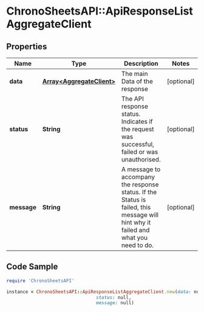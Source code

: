 # ChronoSheetsAPI::ApiResponseListAggregateClient

## Properties

Name | Type | Description | Notes
------------ | ------------- | ------------- | -------------
**data** | [**Array&lt;AggregateClient&gt;**](AggregateClient.md) | The main Data of the response | [optional] 
**status** | **String** | The API response status. Indicates if the request was successful, failed or was unauthorised. | [optional] 
**message** | **String** | A message to accompany the response status.  If the Status is failed, this message will hint why it failed and what you need to do. | [optional] 

## Code Sample

```ruby
require 'ChronoSheetsAPI'

instance = ChronoSheetsAPI::ApiResponseListAggregateClient.new(data: null,
                                 status: null,
                                 message: null)
```


